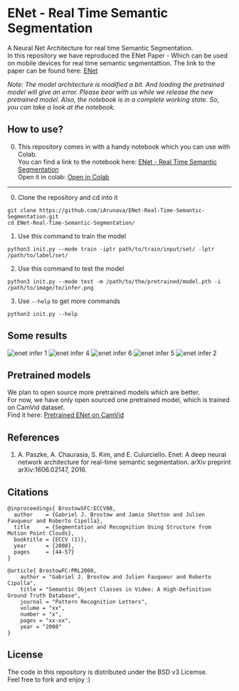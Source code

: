 # ENet - Real Time Semantic Segmentation

A Neural Net Architecture for real time Semantic Segmentation. <br/>
In this repository we have reproduced the ENet Paper - Which can be used on
mobile devices for real time semantic segmentattion. The link to the paper can be found here: [ENet](https://arxiv.org/pdf/1606.02147.pdf)

_Note: The model architecture is modified a bit. And loading the pretrained model will give an error. Please bear with us while we release the new pretrained model. Also, the notebook is in a complete working state. So, you can take a look at the notebook._

## How to use?

0. This repository comes in with a handy notebook which you can use with Colab. <br/>
You can find a link to the notebook here: [
ENet - Real Time Semantic Segmentation](https://github.com/iArunava/ENet-Real-Time-Semantic-Segmentation/blob/master/ENet-Real%20Time%20Semantic%20Segmentation.ipynb) <br/>
Open it in colab: [Open in Colab](https://colab.research.google.com/github/iArunava/ENet-Real-Time-Semantic-Segmentation/blob/master/ENet-Real%20Time%20Semantic%20Segmentation.ipynb)

---


0. Clone the repository and cd into it
```
git clone https://github.com/iArunava/ENet-Real-Time-Semantic-Segmentation.git
cd ENet-Real-Time-Semantic-Segmentation/
```

1. Use this command to train the model
```
python3 init.py --mode train -iptr path/to/train/input/set/ -lptr /path/to/label/set/
```

2. Use this command to test the model
```
python3 init.py --mode test -m /path/to/the/pretrained/model.pth -i /path/to/image/to/infer.png
```

3. Use `--help` to get more commands
```
python3 init.py --help
```

## Some results

![enet infer 1](https://user-images.githubusercontent.com/26242097/51782315-4b88d300-214c-11e9-9c92-3444c6582a80.png)
![enet infer 4](https://user-images.githubusercontent.com/26242097/51782341-a02c4e00-214c-11e9-8566-f2092ddad086.png)
![enet infer 6](https://user-images.githubusercontent.com/26242097/51782371-01542180-214d-11e9-80b8-55807f83f776.png)
![enet infer 5](https://user-images.githubusercontent.com/26242097/51782353-c3ef9400-214c-11e9-8c66-276795c83f08.png)
![enet infer 2](https://user-images.githubusercontent.com/26242097/51782324-6b1ffb80-214c-11e9-9f92-741954699f4d.png)

## Pretrained models

We plan to open source more pretrained models which are better.<br/>
For now, we have only open sourced one pretrained model, which is trained on CamVid dataset.<br/>
Find it here: [Pretrained ENet on CamVid](https://github.com/iArunava/ENet-Real-Time-Semantic-Segmentation/blob/master/datasets/CamVid/ckpt-enet.pth)

## References
1. A. Paszke, A. Chaurasia, S. Kim, and E. Culurciello.
Enet: A deep neural network architecture
for real-time semantic segmentation. arXiv preprint
arXiv:1606.02147, 2016.

## Citations

```
@inproceedings{ BrostowSFC:ECCV08,
  author    = {Gabriel J. Brostow and Jamie Shotton and Julien Fauqueur and Roberto Cipolla},
  title     = {Segmentation and Recognition Using Structure from Motion Point Clouds},
  booktitle = {ECCV (1)},
  year      = {2008},
  pages     = {44-57}
}

@article{ BrostowFC:PRL2008,
    author = "Gabriel J. Brostow and Julien Fauqueur and Roberto Cipolla",
    title = "Semantic Object Classes in Video: A High-Definition Ground Truth Database",
    journal = "Pattern Recognition Letters",
    volume = "xx",
    number = "x",   
    pages = "xx-xx",
    year = "2008"
}
```

## License

The code in this repository is distributed under the BSD v3 Licemse.<br/>
Feel free to fork and enjoy :)
